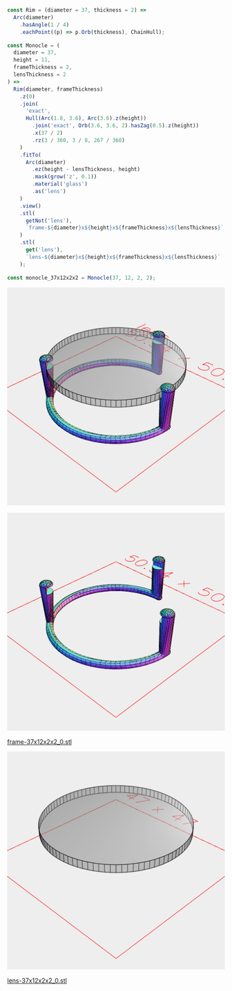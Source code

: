 ```JavaScript
const Rim = (diameter = 37, thickness = 2) =>
  Arc(diameter)
    .hasAngle(1 / 4)
    .eachPoint((p) => p.Orb(thickness), ChainHull);
```

```JavaScript
const Monocle = (
  diameter = 37,
  height = 11,
  frameThickness = 2,
  lensThickness = 2
) =>
  Rim(diameter, frameThickness)
    .z(0)
    .join(
      'exact',
      Hull(Arc(1.8, 3.6), Arc(3.6).z(height))
        .join('exact', Orb(3.6, 3.6, 2).hasZag(0.5).z(height))
        .x(37 / 2)
        .rz(3 / 360, 3 / 8, 267 / 360)
    )
    .fitTo(
      Arc(diameter)
        .ez(height - lensThickness, height)
        .mask(grow('z', 0.1))
        .material('glass')
        .as('lens')
    )
    .view()
    .stl(
      getNot('lens'),
      `frame-${diameter}x${height}x${frameThickness}x${lensThickness}`
    )
    .stl(
      get('lens'),
      `lens-${diameter}x${height}x${frameThickness}x${lensThickness}`
    );
```

```JavaScript
const monocle_37x12x2x2 = Monocle(37, 12, 2, 2);
```

![Image](monocle.md.0.png)

![Image](monocle.md.1.png)

[frame-37x12x2x2_0.stl](monocle.frame-37x12x2x2_0.stl)

![Image](monocle.md.2.png)

[lens-37x12x2x2_0.stl](monocle.lens-37x12x2x2_0.stl)
